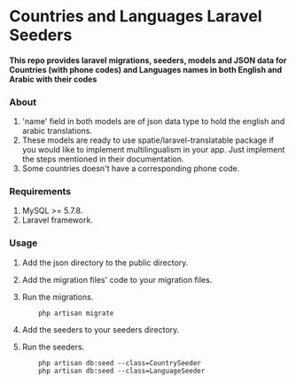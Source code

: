 Countries and Languages Laravel Seeders
=======================================

#### This repo provides laravel migrations, seeders, models and JSON data for Countries (with phone codes) and Languages names in both English and Arabic with their codes

### About

1. 'name' field in both models are of json data type to hold the english and arabic translations.
2. These models are ready to use spatie/laravel-translatable package if you would like to implement multilingualism in your app. Just implement the steps mentioned in their documentation.
3. Some countries doesn't have a corresponding phone code.

### Requirements

1. MySQL >= 5.7.8.
2. Laravel framework.

### Usage

1. Add the json directory to the public directory.
2. Add the migration files' code to your migration files.
3. Run the migrations.

    ```
        php artisan migrate
    ```
4. Add the seeders to your seeders directory.
5. Run the seeders.

    ```
        php artisan db:seed --class=CountrySeeder
        php artisan db:seed --class=LanguageSeeder
    ```

